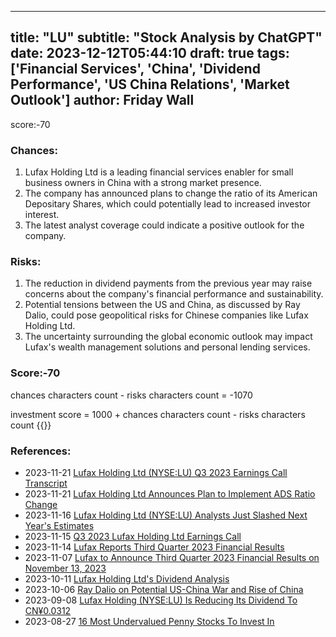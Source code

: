 
---
title: "LU"
subtitle: "Stock Analysis by ChatGPT"
date: 2023-12-12T05:44:10
draft: true
tags: ['Financial Services', 'China', 'Dividend Performance', 'US China Relations', 'Market Outlook']
author: Friday Wall
---

score:-70
### Chances:
1. Lufax Holding Ltd is a leading financial services enabler for small business owners in China with a strong market presence.
2. The company has announced plans to change the ratio of its American Depositary Shares, which could potentially lead to increased investor interest.
3. The latest analyst coverage could indicate a positive outlook for the company.
### Risks:
1. The reduction in dividend payments from the previous year may raise concerns about the company's financial performance and sustainability.
2. Potential tensions between the US and China, as discussed by Ray Dalio, could pose geopolitical risks for Chinese companies like Lufax Holding Ltd.
3. The uncertainty surrounding the global economic outlook may impact Lufax's wealth management solutions and personal lending services.
### Score:-70
chances characters count - risks characters count = -1070

investment score = 1000 + chances characters count - risks characters count
{{<tradingview symbol="NYSE:LU">}}
### References:
- 2023-11-21 [Lufax Holding Ltd (NYSE:LU) Q3 2023 Earnings Call Transcript](https://finance.yahoo.com/news/lufax-holding-ltd-nyse-lu-133706563.html)
- 2023-11-21 [Lufax Holding Ltd Announces Plan to Implement ADS Ratio Change](https://finance.yahoo.com/news/lufax-holding-ltd-announces-plan-213000309.html)
- 2023-11-16 [Lufax Holding Ltd (NYSE:LU) Analysts Just Slashed Next Year's Estimates](https://finance.yahoo.com/news/lufax-holding-ltd-nyse-lu-100612611.html)
- 2023-11-15 [Q3 2023 Lufax Holding Ltd Earnings Call](https://finance.yahoo.com/news/q3-2023-lufax-holding-ltd-193203555.html)
- 2023-11-14 [Lufax Reports Third Quarter 2023 Financial Results](https://finance.yahoo.com/news/lufax-reports-third-quarter-2023-213000101.html)
- 2023-11-07 [Lufax to Announce Third Quarter 2023 Financial Results on November 13, 2023](https://finance.yahoo.com/news/lufax-announce-third-quarter-2023-110000008.html)
- 2023-10-11 [Lufax Holding Ltd's Dividend Analysis](https://finance.yahoo.com/news/lufax-holding-ltds-dividend-analysis-111618262.html)
- 2023-10-06 [Ray Dalio on Potential US-China War and Rise of China](https://finance.yahoo.com/news/ray-dalio-potential-us-china-211726406.html)
- 2023-09-08 [Lufax Holding (NYSE:LU) Is Reducing Its Dividend To CN¥0.0312](https://finance.yahoo.com/news/lufax-holding-nyse-lu-reducing-101845388.html)
- 2023-08-27 [16 Most Undervalued Penny Stocks To Invest In](https://finance.yahoo.com/news/16-most-undervalued-penny-stocks-123902116.html)


                